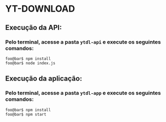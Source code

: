 # YT-DOWNLOAD

## Execução da API:
### Pelo terminal, acesse a pasta ```ytdl-api``` e execute os seguintes comandos:
~~~console
foo@bar$ npm install
foo@bar$ node index.js
~~~

## Execução da aplicação:
### Pelo terminal, acesse a pasta ```ytdl-app``` e execute os seguintes comandos:
~~~console
foo@bar$ npm install
foo@bar$ npm start
~~~

